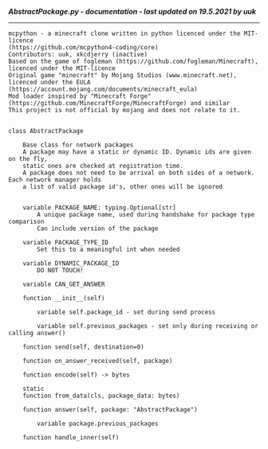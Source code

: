 ***AbstractPackage.py - documentation - last updated on 19.5.2021 by uuk***
___

    mcpython - a minecraft clone written in python licenced under the MIT-licence 
    (https://github.com/mcpython4-coding/core)
    Contributors: uuk, xkcdjerry (inactive)
    Based on the game of fogleman (https://github.com/fogleman/Minecraft), licenced under the MIT-licence
    Original game "minecraft" by Mojang Studios (www.minecraft.net), licenced under the EULA
    (https://account.mojang.com/documents/minecraft_eula)
    Mod loader inspired by "Minecraft Forge" (https://github.com/MinecraftForge/MinecraftForge) and similar
    This project is not official by mojang and does not relate to it.


    class AbstractPackage
        
        Base class for network packages
        A package may have a static or dynamic ID. Dynamic ids are given on the fly,
        static ones are checked at registration time.
        A package does not need to be arrival on both sides of a network. Each network manager holds
        a list of valid package id's, other ones will be ignored


        variable PACKAGE_NAME: typing.Optional[str]
            A unique package name, used during handshake for package type comparison
            Can include version of the package

        variable PACKAGE_TYPE_ID
            Set this to a meaningful int when needed

        variable DYNAMIC_PACKAGE_ID
            DO NOT TOUCH!

        variable CAN_GET_ANSWER

        function __init__(self)

            variable self.package_id - set during send process

            variable self.previous_packages - set only during receiving or calling answer()

        function send(self, destination=0)

        function on_answer_received(self, package)

        function encode(self) -> bytes

        static
        function from_data(cls, package_data: bytes)

        function answer(self, package: "AbstractPackage")

            variable package.previous_packages

        function handle_inner(self)